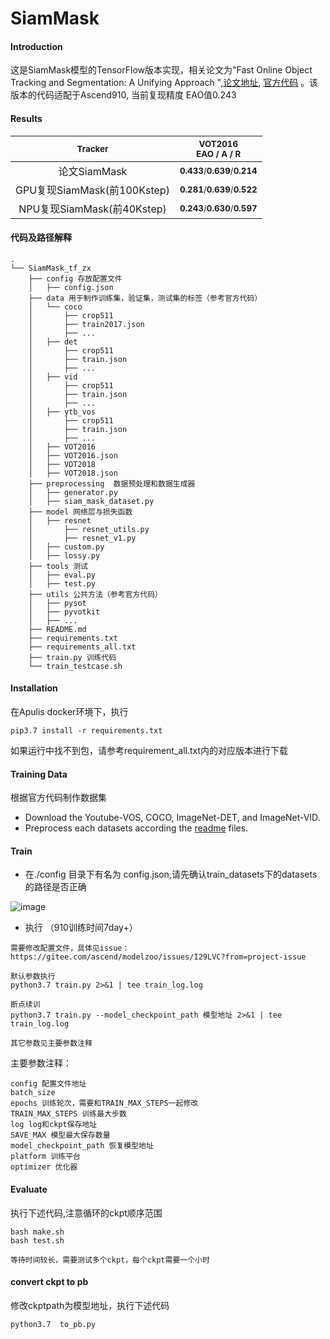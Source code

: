 # SiamMask

#### Introduction
这是SiamMask模型的TensorFlow版本实现，相关论文为"Fast Online Object Tracking and Segmentation: A Unifying Approach
",[论文地址](https://arxiv.org/abs/1812.05050), [官方代码](https://github.com/foolwood/SiamMask) 。该版本的代码适配于Ascend910, 当前复现精度 EAO值0.243
#### Results
|                           <sub>Tracker</sub>                           |      <sub>VOT2016</br>EAO /  A / R</sub>  |
|:----------------------------------------------------------------------:|:--------------------------------------------:|
| 论文SiamMask    | <sub>**0.433**/**0.639**/**0.214**</sub> |
| GPU复现SiamMask(前100Kstep) | <sub>**0.281**/**0.639**/**0.522**</sub> |
| NPU复现SiamMask(前40Kstep) | <sub>**0.243**/**0.630**/**0.597**</sub> |
#### 代码及路径解释
```
.
└── SiamMask_tf_zx
    ├── config 存放配置文件
    │   ├── config.json
    ├── data 用于制作训练集，验证集，测试集的标签（参考官方代码）
    │   └── coco
    │       ├── crop511
    │       ├── train2017.json
    │       ├── ...
    │   ├── det
    │       ├── crop511
    │       ├── train.json
    │       ├── ...
    │   ├── vid
    │       ├── crop511
    │       ├── train.json
    │       ├── ...
    │   ├── ytb_vos
    │       ├── crop511
    │       ├── train.json
    │       ├── ...
    │   ├── VOT2016
    │   ├── VOT2016.json
    │   ├── VOT2018
    │   ├── VOT2018.json
    ├── preprocessing  数据预处理和数据生成器
    │   ├── generator.py
    │   ├── siam_mask_dataset.py
    ├── model 网络层与损失函数
    │   ├── resnet
    │       ├── resnet_utils.py
    │       ├── resnet_v1.py
    │   ├── custom.py
    │   ├── lossy.py
    ├── tools 测试
    │   ├── eval.py
    │   ├── test.py
    ├── utils 公共方法（参考官方代码）
    │   ├── pysot
    │   ├── pyvotkit
    │   ├── ...
    ├── README.md
    ├── requirements.txt
    ├── requirements_all.txt
    ├── train.py 训练代码
    └── train_testcase.sh
```

#### Installation
在Apulis docker环境下，执行
```
pip3.7 install -r requirements.txt
```
如果运行中找不到包，请参考requirement_all.txt内的对应版本进行下载


#### Training Data 
根据官方代码制作数据集
- Download the Youtube-VOS, COCO, ImageNet-DET, and ImageNet-VID.
- Preprocess each datasets according the [readme](data/coco/readme.md) files.
  

#### Train
- 在./config 目录下有名为 config.json,请先确认train_datasets下的datasets的路径是否正确

![image](image/train_datasets.png)
- 执行 （910训练时间7day+）
```
需要修改配置文件，具体见issue：https://gitee.com/ascend/modelzoo/issues/I29LVC?from=project-issue

默认参数执行
python3.7 train.py 2>&1 | tee train_log.log

断点续训
python3.7 train.py --model_checkpoint_path 模型地址 2>&1 | tee train_log.log

其它参数见主要参数注释
```
主要参数注释：
```
config 配置文件地址
batch_size 
epochs 训练轮次，需要和TRAIN_MAX_STEPS一起修改
TRAIN_MAX_STEPS 训练最大步数
log log和ckpt保存地址
SAVE_MAX 模型最大保存数量
model_checkpoint_path 恢复模型地址
platform 训练平台
optimizer 优化器
```


#### Evaluate
执行下述代码,注意循环的ckpt顺序范围
```
bash make.sh
bash test.sh

等待时间较长，需要测试多个ckpt，每个ckpt需要一个小时
```

#### convert ckpt to pb
修改ckptpath为模型地址，执行下述代码
```
python3.7  to_pb.py
```
